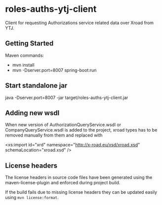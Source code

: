 # roles-auths-ytj-client

Client for requesting Authorizations service related data over Xroad from YTJ.

## Getting Started
Maven commands:
* mvn install
* mvn -Dserver.port=8007 spring-boot:run

## Start standalone jar
java -Dserver.port=8007 -jar target/roles-auths-ytj-client.jar

## Adding new wsdl 
When new version of AuthorizationQueryService.wsdl or CompanyQueryService.wsdl is added to the project, xroad types has to be removed manually from them and replaced with

 <xs:import id="xrd" namespace="http://x-road.eu/xsd/xroad.xsd" schemaLocation="xroad.xsd" /> 
 
## License headers

The license headers in source code files have been generated using the maven-license-plugin and enforced during project build.

If the build fails due to missing license headers they can be updated easily using `mvn license:format`.

